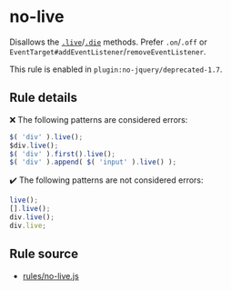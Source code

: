 # no-live

Disallows the [`.live`](https://api.jquery.com/live/)/[`.die`](https://api.jquery.com/die/) methods. Prefer `.on`/`.off` or `EventTarget#addEventListener`/`removeEventListener`.

This rule is enabled in `plugin:no-jquery/deprecated-1.7`.

## Rule details

❌ The following patterns are considered errors:
```js
$( 'div' ).live();
$div.live();
$( 'div' ).first().live();
$( 'div' ).append( $( 'input' ).live() );
```

✔️ The following patterns are not considered errors:
```js
live();
[].live();
div.live();
div.live;
```
## Rule source

* [rules/no-live.js](../src/rules/no-live.js)
